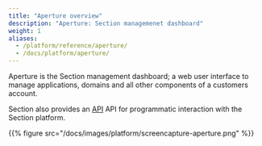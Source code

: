 ```yaml
---
title: "Aperture overview"
description: "Aperture: Section managemenet dashboard"
weight: 1
aliases:
  - /platform/reference/aperture/
  - /docs/platform/aperture/
---
```


Aperture is the Section management dashboard; a web user interface to manage applications, domains and all other components of a customers account.

Section also provides an [API](/api/ "Section API") API for programmatic interaction with the Section platform.

{{% figure src="/docs/images/platform/screencapture-aperture.png" %}}